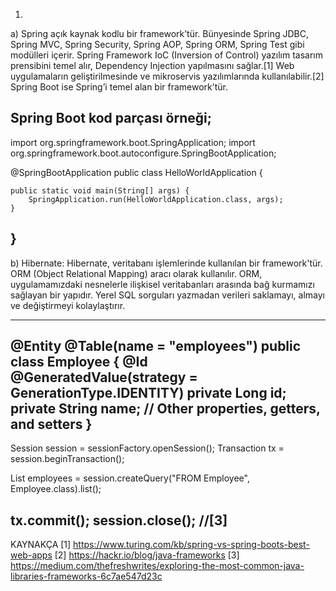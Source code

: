 1)
a) Spring açık kaynak kodlu bir framework’tür. Bünyesinde Spring JDBC, Spring MVC, Spring Security, Spring AOP, Spring ORM, Spring Test gibi modülleri içerir. Spring Framework IoC (Inversion of Control) yazılım tasarım prensibini temel alır, Dependency Injection yapılmasını sağlar.[1] Web uygulamaların geliştirilmesinde ve mikroservis yazılımlarında kullanılabilir.[2]
Spring Boot ise Spring’i temel alan bir framework’tür.

Spring Boot kod parçası örneği;
-----------------------------------------------
import org.springframework.boot.SpringApplication;
import org.springframework.boot.autoconfigure.SpringBootApplication;

@SpringBootApplication
public class HelloWorldApplication {

    public static void main(String[] args) {
        SpringApplication.run(HelloWorldApplication.class, args);
    }
}
-----------------------------------------------
b) Hibernate: Hibernate, veritabanı işlemlerinde kullanılan bir framework'tür. ORM (Object Relational Mapping) aracı olarak kullanılır. ORM, uygulamamızdaki nesnelerle ilişkisel veritabanları arasında bağ kurmamızı sağlayan bir yapıdır. Yerel SQL sorguları yazmadan verileri saklamayı, almayı ve değiştirmeyi kolaylaştırır.

-----------------------------------------------
@Entity
@Table(name = "employees")
public class Employee {
    @Id
    @GeneratedValue(strategy = GenerationType.IDENTITY)
    private Long id;
    private String name;
    // Other properties, getters, and setters
}
-----------------------------------------------
Session session = sessionFactory.openSession();
Transaction tx = session.beginTransaction();

List<Employee> employees = session.createQuery("FROM Employee", Employee.class).list();

tx.commit();
session.close();
//[3]
-----------------------------------------------

KAYNAKÇA
[1] https://www.turing.com/kb/spring-vs-spring-boots-best-web-apps
[2] https://hackr.io/blog/java-frameworks
[3] https://medium.com/thefreshwrites/exploring-the-most-common-java-libraries-frameworks-6c7ae547d23c
